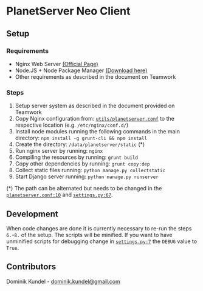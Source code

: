 # PlanetServer Neo Client

## Setup

### Requirements
- Nginx Web Server [(Official Page)](http://nginx.org/)
- Node.JS + Node Package Manager [(Download here)](http://nodejs.org/)
- Other requirements as described in the document on Teamwork

### Steps
1. Setup server system as described in the document provided on Teamwork
2. Copy Nginx configuration from: [`utils/planetserver.conf`](utils/planetserver.conf) to the respective location (e.g. `/etc/nginx/conf.d/`)
3. Install node modules running the following commands in the main directory: `npm install -g grunt-cli && npm install`
4. Create the directory: `/data/planetserver/static` (*)
5. Run nginx server by running: `nginx`
6. Compiling the resources by running: `grunt build`
7. Copy other dependencies by running: `grunt copy:dep`
8. Collect static files running: `python manage.py collectstatic`
9. Start Django server running: `python manage.py runserver`

(*) The path can be alternated but needs to be changed in the [`planetserver.conf:10`](utils/planetserver.conf#L10) and [`settings.py:67`](planet/settings.py#L67).

## Development
When code changes are done it is currently necessary to re-run the steps `6.`-`8.` of the setup. The scripts will be minified. If you want to have unminified scripts for debugging change in [`settings.py:7`](planet/settings.py#L7) the `DEBUG` value to `True`. 


## Contributors
Dominik Kundel - [dominik.kundel@gmail.com](mailto:dominik.kundel@gmail.com)
